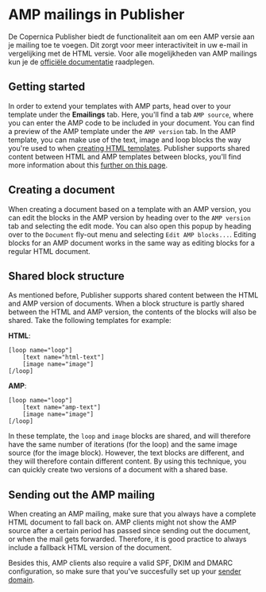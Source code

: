 # AMP mailings in Publisher
De Copernica Publisher biedt de functionaliteit aan om een AMP versie aan je mailing toe te voegen. Dit zorgt voor meer interactiviteit in uw e-mail in vergelijking met de HTML versie.
Voor alle mogelijkheden van AMP mailings kun je de [officiële documentatie](https://amp.dev/about/email/) raadplegen.



## Getting started
In order to extend your templates with AMP parts, head over to your template under
the **Emailings** tab. Here, you'll find a tab `AMP source`, where you can enter
the AMP code to be included in your document. You can find a preview of the AMP
template under the `AMP version` tab. In the AMP template, you can make use of the
text, image and loop blocks the way you're used to when 
[creating HTML templates](./templates-publisher#content-blocks). Publisher supports
shared content between HTML and AMP templates between blocks, you'll find more
information about this [further on this page](./amp-mailing#shared-block-structure).

## Creating a document
When creating a document based on a template with an AMP version, you can edit 
the blocks in the AMP version by heading over to the `AMP version` tab and selecting 
the edit mode. You can also open this popup by heading over to the `Document` fly-out
menu and selecting `Edit AMP blocks...`. Editing blocks for an AMP document works
in the same way as editing blocks for a regular HTML document.

## Shared block structure
As mentioned before, Publisher supports shared content between the HTML and AMP version
of documents. When a block structure is partly shared between the HTML and AMP version, 
the contents of the blocks will also be shared. Take the following templates for example:

**HTML**:
```
[loop name="loop"]
    [text name="html-text"]
    [image name="image"]
[/loop]
```

**AMP**:
```
[loop name="loop"]
    [text name="amp-text"]
    [image name="image"]
[/loop]
```

In these template, the `loop` and `image` blocks are shared, and will therefore
have the same number of iterations (for the loop) and the same image source (for
the image block). However, the text blocks are different, and they will therefore
contain different content. By using this technique, you can quickly create two versions
of a document with a shared base.

## Sending out the AMP mailing
When creating an AMP mailing, make sure that you always have a complete HTML document
to fall back on. AMP clients might not show the AMP source after a certain period has
passed since sending out the document, or when the mail gets forwarded. Therefore, it
is good practice to always include a fallback HTML version of the document. 

Besides this, AMP clients also require a valid SPF, DKIM and DMARC configuration,
so make sure that you've succesfully set up your [sender domain](./quick-sender-domain-guide).
